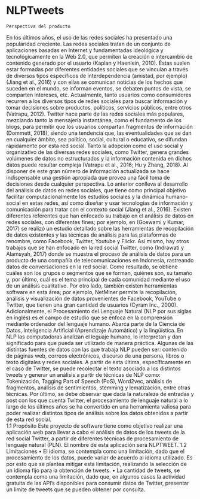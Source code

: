 # NLPTweets
	Perspectiva del producto 
En los últimos años, el uso de las redes sociales ha presentado una popularidad creciente. Las redes sociales tratan de un conjunto de aplicaciones basadas en Internet y fundamentadas ideológica y tecnológicamente en la Web 2.0, que permiten la creación e intercambio de contenido generado por el usuario (Kaplan y Haenlein, 2010). Éstas suelen estar formadas por diferentes entidades sociales que se vinculan a través de diversos tipos específicos de interdependencia (amistad, por ejemplo) (Jiang et al., 2016) y con ellas se comunican noticias de los hechos que suceden en el mundo, se informan eventos, se debaten puntos de vista, se comparten intereses, etc. Actualmente, tanto usuarios como consumidores recurren a los diversos tipos de redes sociales para buscar información y tomar decisiones sobre productos, políticos, servicios públicos, entre otros (Vatrapu, 2012). Twitter hace parte de las redes sociales más populares, mezclando tanto la mensajería instantánea, como el fundamento de los blogs, para permitir que los usuarios compartan fragmentos de información (Dommett, 2018), siendo una tendencia que, las eventualidades que se dan en cualquier ámbito, sea político, social, cultural o educativo, se difundan rápidamente por esta red social. 
Tanto la adopción como el uso social y organizativo de las diversas redes sociales, como Twitter, genera grandes volúmenes de datos no estructurados y la información contenida en dichos datos puede resultar compleja (Vatrapu et al., 2016; Hu y Zhang, 2018). Al disponer de este gran número de información actualizada se hace indispensable una gestión apropiada que provea una fácil toma de decisiones desde cualquier perspectiva. Lo anterior conlleva al desarrollo del análisis de datos en redes sociales, que tiene como principal objetivo facilitar computacionalmente los estudios sociales y la dinámica humano-social en estas redes, así como diseñar y usar tecnologías de información y comunicación para tratar con el contexto social (Jiang et al., 2016).
Existen diferentes referentes que han enfocado su trabajo en el análisis de datos en redes sociales, con diferentes fines; por ejemplo, en (Goswami y Kumar, 2017) se realizó un estudio detallado sobre las herramientas de recopilación de datos existentes y las técnicas de análisis para las plataformas de renombre, como Facebook, Twitter, Youtube y Flickr. Así mismo, hay otros trabajos que se han enfocado en la red social Twitter, como (Indrawati y Alamsyah, 2017) donde se muestra el proceso de análisis de datos para un producto de una compañía de telecomunicaciones en Indonesia, rastreando datos de conversaciones en la red social. Como resultado, se obtiene cuáles son los grupos o segmentos que se forman, quiénes son, su tamaño y, por último, cuál es el tema principal de cada comunidad mediante el uso de un análisis cualitativo. Por otro lado, también existen herramientas software en esta área; por ejemplo, NetMiner permite la recopilación, análisis y visualización de datos provenientes de Facebook, YouTube o Twitter, que tienen una gran cantidad de usuarios (Cyram Inc., 2000).
Adicionalmente, el Procesamiento del Lenguaje Natural (NLP por sus siglas en inglés) es el campo de estudio que se enfoca en la comprensión mediante ordenador del lenguaje humano. Abarca parte de la Ciencia de Datos, Inteligencia Artificial (Aprendizaje Automático) y la lingüística. En NLP las computadoras analizan el leguaje humano, lo interpretan y dan significado para que pueda ser utilizado de manera práctica. Algunas de las distintas fuentes de datos con las que trabaja NLP pueden ser: contenido de páginas web, correos electrónicos, discurso de una persona, libros o texto digitales y redes sociales. A partir de esta última, específicamente en el caso de Twitter, se puede recolectar el texto asociado a los distintos tweets y generar un análisis a partir de técnicas de NLP como: Tokenización,  Tagging Part of Speech (PoS), Word2vec, análisis de fragmentos, análisis de sentimientos, stemming y lematización, entre otras técnicas.
Por último, se debe observar que dada la naturaleza de entradas y post con los que cuenta Twitter, el procesamiento de lenguaje natural a lo largo de los últimos años se ha convertido en una herramienta valiosa para poder realizar distintos tipos de análisis sobre los datos obtenidos a partir de esta red social.  
1.1	Propósito
Este proyecto de software tiene como objetivo realizar una aplicación web para llevar a cabo el análisis de datos de los tweets de la red social Twitter, a partir de diferentes técnicas de procesamiento de lenguaje natural (PLN). El nombre de esta aplicación será NLPTWEET.
1.2	Limitaciones
•	El idioma, se contempla como una limitación, dado que el procesamiento de los datos, puede variar de acuerdo al idioma utilizado. Es por esto que se plantea mitigar esta limitación, realizando la selección de un idioma fijo para la obtención de tweets.
•	La cantidad de tweets, se contempla como una limitación, dado que, en algunos casos la actividad gratuita de las API’s disponibles para consumir datos de Twitter, presentar un limite de tweets que se pueden obtener por consulta.
